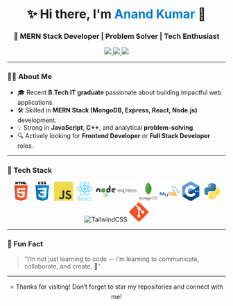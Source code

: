 <h1 align="center">✨ Hi there, I'm <span style="color:#007acc;">Anand Kumar</span> 👋</h1>
<h3 align="center">🚀 MERN Stack Developer | Problem Solver | Tech Enthusiast</h3>

<p align="center">
  <a href="https://linkedin.com/in/anandkum4r" target="_blank">
    <img src="https://img.shields.io/badge/LinkedIn-Connect-blue?style=for-the-badge&logo=linkedin" />
  </a>
  <a href="https://github.com/AnandKum4r" target="_blank">
    <img src="https://img.shields.io/badge/GitHub-Follow-black?style=for-the-badge&logo=github" />
  </a>
  <a href="mailto:anand.works3@gmail.com">
    <img src="https://img.shields.io/badge/Gmail-Contact-red?style=for-the-badge&logo=gmail" />
  </a>
</p>

---

### 🧑‍💻 About Me

- 🎓 Recent **B.Tech IT graduate** passionate about building impactful web applications.  
- 🛠️ Skilled in **MERN Stack (MongoDB, Express, React, Node.js)** development.  
- 💡 Strong in **JavaScript**, **C++**, and analytical **problem-solving**.  
- 🔍 Actively looking for **Frontend Developer** or **Full Stack Developer** roles.

---

### 🚀 Tech Stack

<div align="center">

<img src="https://raw.githubusercontent.com/devicons/devicon/master/icons/html5/html5-original-wordmark.svg" alt="HTML5" width="45" />
<img src="https://raw.githubusercontent.com/devicons/devicon/master/icons/css3/css3-original-wordmark.svg" alt="CSS3" width="45" />
<img src="https://raw.githubusercontent.com/devicons/devicon/master/icons/javascript/javascript-original.svg" alt="JavaScript" width="45" />
<img src="https://raw.githubusercontent.com/devicons/devicon/master/icons/react/react-original-wordmark.svg" alt="React" width="45" />
<img src="https://raw.githubusercontent.com/devicons/devicon/master/icons/nodejs/nodejs-original-wordmark.svg" alt="Node.js" width="45" />
<img src="https://raw.githubusercontent.com/devicons/devicon/master/icons/express/express-original-wordmark.svg" alt="Express" width="45" />
<img src="https://raw.githubusercontent.com/devicons/devicon/master/icons/mongodb/mongodb-original-wordmark.svg" alt="MongoDB" width="45" />
<img src="https://raw.githubusercontent.com/devicons/devicon/master/icons/mysql/mysql-original-wordmark.svg" alt="MySQL" width="45" />
<img src="https://raw.githubusercontent.com/devicons/devicon/master/icons/cplusplus/cplusplus-original.svg" alt="C++" width="45" />
<img src="https://raw.githubusercontent.com/devicons/devicon/master/icons/python/python-original.svg" alt="Python" width="45" />
<img src="https://www.vectorlogo.zone/logos/tailwindcss/tailwindcss-icon.svg" alt="TailwindCSS" width="45" />
<img src="https://raw.githubusercontent.com/devicons/devicon/master/icons/git/git-original.svg" alt="Git" width="45" />

</div>

---

### 💬 Fun Fact

> “I’m not just learning to code — I’m learning to communicate, collaborate, and create. 🚀”

---

<p align="center">
  ⭐️ Thanks for visiting! Don’t forget to star my repositories and connect with me!
</p>
